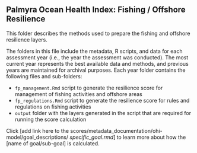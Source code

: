 ## Palmyra Ocean Health Index: Fishing / Offshore Resilience

This folder describes the methods used to prepare the fishing and offshore resilience layers. 


The folders in this file include the metadata, R scripts, and data for each assessment year (i.e., the year the assessment was conducted). The most current year represents the best available data and methods, and previous years are maintained for archival purposes. Each year folder contains the following files and sub-folders:     

- `fp_management.Rmd` script to generate the resilience score for management of fishing activities and offshore areas   
- `fp_regulations.Rmd` script to generate the resilience score for rules and regulations on fishing activities   
- `output` folder with the layers generated in the script that are required for running the score calculation       

Click [add link here to the scores/metadata_documentation/ohi-model/goal_descriptions/ *specific_goal.rmd*] to learn more about how the [name of goal/sub-goal] is calculated. 





